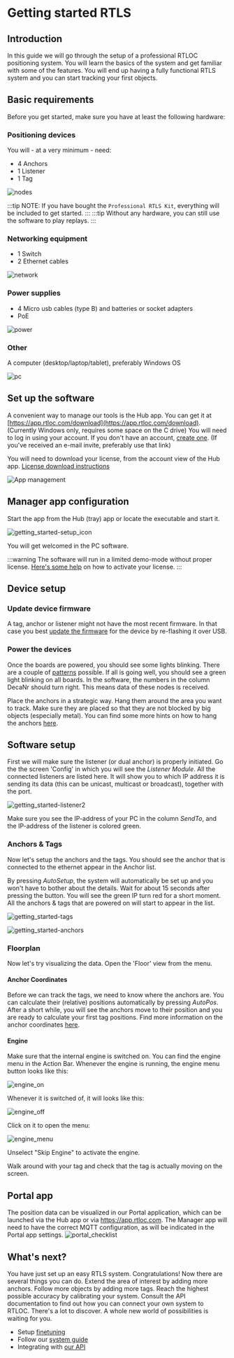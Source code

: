 # Getting started RTLS

## Introduction
In this guide we will go through the setup of a professional RTLOC positioning system. You will learn the basics of the system and get familiar with some of the features. You will end up having a fully functional RTLS system and you can start tracking your first objects.

## Basic requirements
<!-- You will need a valid **license** for our professional RTLS. -->

Before you get started, make sure you have at least the following hardware:

### Positioning devices

You will - at a very minimum - need:
  - 4 Anchors
  - 1 Listener
  - 1 Tag

![nodes](./img/install_nodes.png)

:::tip 
  NOTE: If you have bought the `Professional RTLS Kit`, everything will be included to get started.
:::
:::tip 
  Without any hardware, you can still use the software to play replays.
:::

### Networking equipment
  - 1 Switch
  - 2 Ethernet cables

![network](./img/install_network.png)

### Power supplies
  - 4 Micro usb cables (type B) and batteries or socket adapters
  - PoE

  ![power](./img/install_power_supply.png)

### Other
A computer (desktop/laptop/tablet), preferably Windows OS

![pc](./img/install_PC.jpeg)

## Set up the software
A convenient way to manage our tools is the Hub app. You can get it at [https://app.rtloc.com/download](https://app.rtloc.com/download). (Currently Windows only, requires some space on the C drive)
You will need to log in using your account. If you don't have an account, [create one](https://app.rtloc.com/register). (If you've received an e-mail invite, preferably use that link)

You will need to download your license, from the account view of the Hub app. [License download instructions](../hub/license.html)

![App management](../hub/img/apps.jpg)


## Manager app configuration
Start the app from the Hub (tray) app or locate the executable and start it. 

![getting_started-setup_icon](./img/getting_started-setup_icon.png)

You will get welcomed in the PC software.

:::warning
The software will run in a limited demo-mode without proper license.
[Here's some help](/manager/cxRTLS_license.html#how-to-install-the-license) on how to activate your license.
:::

## Device setup

### Update device firmware

A tag, anchor or listener might not have the most recent firmware. In that case you best [update the firmware](/reference/fwupdate) for the device by re-flashing it over USB.

### Power the devices

Once the boards are powered, you should see some lights blinking. There are a couple of [patterns](/reference/leds.html) possible. If all is going well, you should see a green light blinking on all boards. In the software, the numbers in the column DecaNr should turn right. This means data of these nodes is received.


Place the anchors in a strategic way. Hang them around the area you want to track. Make sure they are placed so that they are not blocked by big objects (especially metal). You can find some more hints on how to hang the anchors [here](/positioning/anchor_placement.html).

## Software setup
First we will make sure the listener (or dual anchor) is properly initiated. Go the the screen 'Config' in which you will see the _Listener Module_. All the connected listeners are listed here. It will show you to which IP address it is sending its data (this can be unicast, multicast or broadcast), together with the port.

![getting_started-listener2](./img/getting_started-listener2.png)

Make sure you see the IP-address of your PC in the column _SendTo_, and the IP-address of the listener is colored green.

### Anchors & Tags
Now let's setup the anchors and the tags. You should see the anchor that is connected to the ethernet appear in the Anchor list.

By pressing _AutoSetup_, the system will automatically be set up and you won't have to bother about the details. Wait for about 15 seconds after pressing the button. You will see the green IP turn red for a short moment.
All the anchors & tags that are powered on will start to appear in the list.

![getting_started-tags](./img/getting_started-tags.png)

![getting_started-anchors](./img/getting_started-anchors.png)

### Floorplan
Now let's try visualizing the data. Open the 'Floor' view from the menu. 

#### Anchor Coordinates
Before we can track the tags, we need to know where the anchors are. 
You can calculate their (relative) positions automatically by pressing _AutoPos_. 
After a short while, you will see the anchors move to their position and you are ready to calculate your first tag positions.
Find more information on the anchor coordinates [here](/positioning/anchor_placement.html#calculating-anchor-coordinates).

#### Engine
Make sure that the internal engine is switched on. You can find the engine menu in the Action Bar. Whenever the engine is running, the engine menu button looks like this: 

![engine_on](./img/getting_started_eng_on.png "Engine on")

Whenever it is switched of, it will looks like this: 

![engine_off](./img/getting_started_eng_off.png "Engine off")

Click on it to open the menu:

![engine_menu](./img/getting_started_eng_menu.png "Engine Menu")

Unselect "Skip Engine" to activate the engine.

Walk around with your tag and check that the tag is actually moving on the screen.

## Portal app
The position data can be visualized in our Portal application, which can be launched via the Hub app or via https://app.rtloc.com. 
The Manager app will need to have the correct MQTT configuration, as will be indicated in the Portal app settings.
![portal_checklist](./img/portal_pos_checklist.png "Configuration checklist")



## What's next?
You have just set up an easy RTLS system. Congratulations! Now there are several things you can do. Extend the area of interest by adding more anchors. Follow more objects by adding more tags. Reach the highest possible accuracy by calibrating your system. Consult the API documentation to find out how you can connect your own system to RTLOC. There's a lot to discover. A whole new world of possibilities is waiting for you.

* Setup [finetuning](/positioning/anchor_placement.html)
* Follow our [system guide](/guide/)
* Integrating with [our API](/api/)

